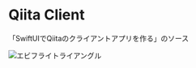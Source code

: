 # Qiita Client
「SwiftUIでQiitaのクライアントアプリを作る」のソース

![エビフライトライアングル](https://assets.st-note.com/production/uploads/images/68052872/rectangle_large_type_2_9ad22c7c85b4c6850d9ead0ca486db39.png?width=800)
